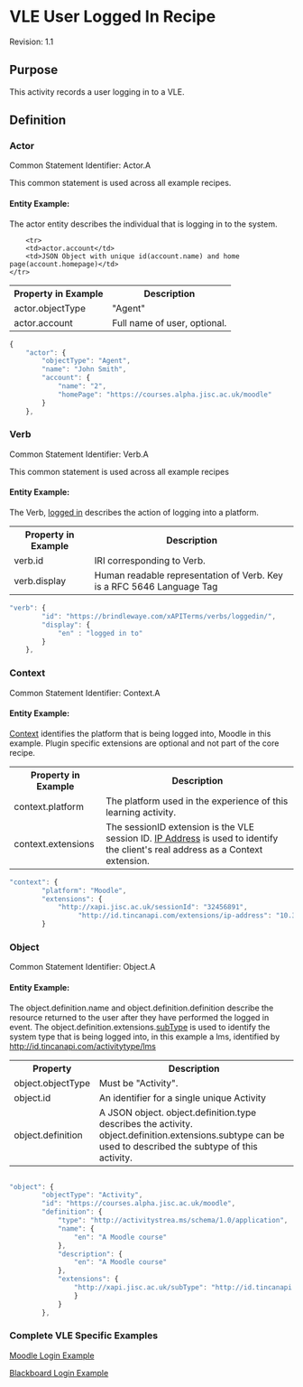 # VLE User Logged In Recipe
Revision: 1.1

## Purpose
This activity records a user logging in to a VLE.
## Definition

### Actor
Common Statement Identifier:  Actor.A

This common statement is used across all example recipes.

#### Entity Example:
The actor entity describes the individual that is logging in to the system.

<table>
	<tr><th>Property in Example</th><th>Description</th></tr>
	<tr>
		<td>actor.objectType</td>
		<td>"Agent"</td>
	</tr>
	<tr>
		<td>actor.account</td>
		<td>Full name of user, optional.</td>
	</tr>

		<tr>
		<td>actor.account</td>
		<td>JSON Object with unique id(account.name) and home page(account.homepage)</td>
	</tr>
</table>

``` Javascript
{
    "actor": {
        "objectType": "Agent",
        "name": "John Smith",
        "account": {
            "name": "2",
            "homePage": "https://courses.alpha.jisc.ac.uk/moodle"
        }
    },
```

### Verb
Common Statement Identifier: Verb.A

This common statement is used across all example recipes

#### Entity Example:
The Verb, [logged in](/vocabulary.md#verbs) describes the action of logging into a platform.


<table>
	<tr><th>Property in Example</th><th>Description</th></tr>
	<tr>
		<td>verb.id</td>
		<td>IRI corresponding to Verb.</td>
	</tr>
	<tr>
		<td>verb.display</td>
		<td>Human readable representation of Verb. Key is a RFC 5646 Language Tag</td>
	</tr>
</table>



``` javascript
"verb": {
        "id": "https://brindlewaye.com/xAPITerms/verbs/loggedin/",
        "display": {
            "en" : "logged in to"
        }
    },
``` 
### Context
Common Statement Identifier: Context.A

#### Entity Example:
[Context](/common_statements.md#context) identifies the platform that is being logged into, Moodle in this example. Plugin specific extensions are optional and not part of the core recipe.

<table>
	<tr><th>Property in Example</th><th>Description</th></tr>
	<tr>
		<td>context.platform</td>
		<td>The platform used in the experience of this learning activity.</td>
	</tr>
	<tr>
		<td>context.extensions</td>
		<td>The sessionID extension is the VLE session ID. <a href="https://registry.tincanapi.com/#uri/extension/310">IP Address</a> is used to identify the client's real address as a Context extension.</td>
	</tr>
</table>



``` javascript
"context": {
        "platform": "Moodle",
        "extensions": {
 			"http://xapi.jisc.ac.uk/sessionId": "32456891",
        		 "http://id.tincanapi.com/extensions/ip-address": "10.3.3.48"
        }
```



### Object

Common Statement Identifier: Object.A

#### Entity Example:

The object.definition.name and object.definition.definition describe the resource returned to the user after they have performed the logged in event. The object.definition.extensions.[subType](http://xapi.jisc.ac.uk/subType) is used to identify the system type that is being logged into, in this example a lms, identified by  http://id.tincanapi.com/activitytype/lms

<table>
	<tr><th>Property</th><th>Description</th></tr>
	<tr>
		<td>object.objectType</td>
		<td>Must be "Activity".</td>
	</tr>
	<tr>
		<td>object.id</td>
		<td>An identifier for a single unique Activity</td>
	</tr>
		<tr>
		<td>object.definition</td>
		<td>A JSON object. object.definition.type describes the activity. object.definition.extensions.subtype can be used to described the subtype of this activity.</td>
	</tr>
</table>

``` javascript

"object": {
        "objectType": "Activity",
        "id": "https://courses.alpha.jisc.ac.uk/moodle",
        "definition": {
            "type": "http://activitystrea.ms/schema/1.0/application",
            "name": {
                "en": "A Moodle course"
            },
            "description": {
                "en": "A Moodle course"
            },
            "extensions": {
                "http://xapi.jisc.ac.uk/subType": "http://id.tincanapi.com/activitytype/lms"
                }
            }
        },
```

### Complete VLE Specific Examples
[Moodle Login Example](/vle/moodle/login.js)

[Blackboard Login Example](/vle/blackboard/loggedin.json)

